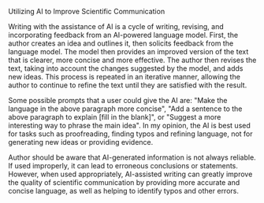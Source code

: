 Utilizing AI to Improve Scientific Communication

Writing with the assistance of AI is a cycle of writing, revising, and incorporating feedback from an AI-powered language model. First, the author creates an idea and outlines it, then solicits feedback from the language model. The model then provides an improved version of the text that is clearer, more concise and more effective. The author then revises the text, taking into account the changes suggested by the model, and adds new ideas. This process is repeated in an iterative manner, allowing the author to continue to refine the text until they are satisfied with the result.

Some possible prompts that a user could give the AI are: "Make the language in the above paragraph more concise", "Add a sentence to the above paragraph to explain [fill in the blank]", or "Suggest a more interesting way to phrase the main idea". In my opinion, the AI is best used for tasks such as proofreading, finding typos and refining language, not for generating new ideas or providing evidence.

Author should be aware that AI-generated information is not always reliable. If used improperly, it can lead to erroneous conclusions or statements. However, when used appropriately, AI-assisted writing can greatly improve the quality of scientific communication by providing more accurate and concise language, as well as helping to identify typos and other errors.
